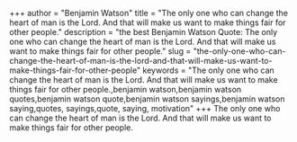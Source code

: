 +++
author = "Benjamin Watson"
title = "The only one who can change the heart of man is the Lord. And that will make us want to make things fair for other people."
description = "the best Benjamin Watson Quote: The only one who can change the heart of man is the Lord. And that will make us want to make things fair for other people."
slug = "the-only-one-who-can-change-the-heart-of-man-is-the-lord-and-that-will-make-us-want-to-make-things-fair-for-other-people"
keywords = "The only one who can change the heart of man is the Lord. And that will make us want to make things fair for other people.,benjamin watson,benjamin watson quotes,benjamin watson quote,benjamin watson sayings,benjamin watson saying,quotes, sayings,quote, saying, motivation"
+++
The only one who can change the heart of man is the Lord. And that will make us want to make things fair for other people.
